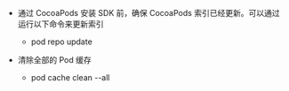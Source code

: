 - 通过 CocoaPods 安装 SDK 前，确保 CocoaPods 索引已经更新。可以通过运行以下命令来更新索引
  - pod repo update

- 清除全部的 Pod 缓存
  - pod cache clean --all

